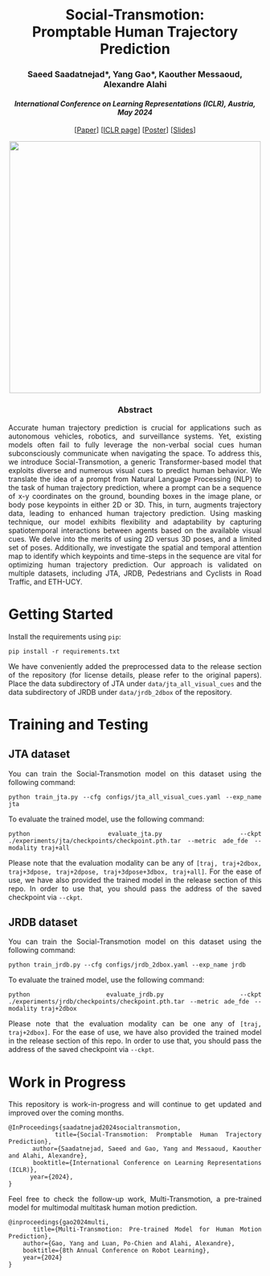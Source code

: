 <div align="center">
<h1> Social-Transmotion:<br>  Promptable Human Trajectory Prediction </h1>
<h3>Saeed Saadatnejad*, Yang Gao*, Kaouther Messaoud, Alexandre Alahi
</h3>
<h4> <i> International Conference on Learning Representations (ICLR), Austria, May 2024 </i></h4>

[[Paper](https://arxiv.org/abs/2312.16168)] [[ICLR page](https://iclr.cc/virtual/2024/poster/18604)] [[Poster](docs/Poster.pdf)] [[Slides](docs/iclr_slides.pdf)]


<image src="docs/social-transmotion.png" width="500">

</div>

<div align="center"> <h3> Abstract </h3>  </div>
<div align="justify">

Accurate human trajectory prediction is crucial for applications such as autonomous vehicles, robotics, and surveillance systems. Yet, existing models often fail to fully leverage the non-verbal social cues human subconsciously communicate when navigating the space. To address this, we introduce Social-Transmotion, a generic Transformer-based model that exploits diverse and numerous visual cues to predict human behavior. We translate the idea of a prompt from Natural Language Processing (NLP) to the task of human trajectory prediction, where a prompt can be a sequence of x-y coordinates on the ground, bounding boxes in the image plane, or body pose keypoints in either 2D or 3D. This, in turn, augments trajectory data, leading to enhanced human trajectory prediction. Using masking technique, our model exhibits flexibility and adaptability by capturing spatiotemporal interactions between agents based on the available visual cues. We delve into the merits of using 2D versus 3D poses, and a limited set of poses. Additionally, we investigate the spatial and temporal attention map to identify which keypoints and time-steps in the sequence are vital for optimizing human trajectory prediction. Our approach is validated on multiple datasets, including JTA, JRDB, Pedestrians and Cyclists in Road Traffic, and ETH-UCY.
</br>


# Getting Started

Install the requirements using `pip`:
```
pip install -r requirements.txt
```

We have conveniently added the preprocessed data to the release section of the repository (for license details, please refer to the original papers).
Place the data subdirectory of JTA under `data/jta_all_visual_cues` and the data subdirectory of JRDB under `data/jrdb_2dbox` of the repository.

# Training and Testing

## JTA dataset
You can train the Social-Transmotion model on this dataset using the following command:
```
python train_jta.py --cfg configs/jta_all_visual_cues.yaml --exp_name jta
```


To evaluate the trained model, use the following command:
```
python evaluate_jta.py --ckpt ./experiments/jta/checkpoints/checkpoint.pth.tar --metric ade_fde --modality traj+all
```
Please note that the evaluation modality can be any of `[traj, traj+2dbox, traj+3dpose, traj+2dpose, traj+3dpose+3dbox, traj+all]`.
For the ease of use, we have also provided the trained model in the release section of this repo. In order to use that, you should pass the address of the saved checkpoint via `--ckpt`.

## JRDB dataset
You can train the Social-Transmotion model on this dataset using the following command:
```
python train_jrdb.py --cfg configs/jrdb_2dbox.yaml --exp_name jrdb
```

To evaluate the trained model, use the following command:
```
python evaluate_jrdb.py --ckpt ./experiments/jrdb/checkpoints/checkpoint.pth.tar --metric ade_fde --modality traj+2dbox
```
Please note that the evaluation modality can be one any of `[traj, traj+2dbox]`.
For the ease of use, we have also provided the trained model in the release section of this repo. In order to use that, you should pass the address of the saved checkpoint via `--ckpt`.

# Work in Progress

This repository is work-in-progress and will continue to get updated and improved over the coming months.

```
@InProceedings{saadatnejad2024socialtransmotion,
      title={Social-Transmotion: Promptable Human Trajectory Prediction}, 
      author={Saadatnejad, Saeed and Gao, Yang and Messaoud, Kaouther and Alahi, Alexandre},
      booktitle={International Conference on Learning Representations (ICLR)},
      year={2024},
}
```

Feel free to check the follow-up work, Multi-Transmotion, a pre-trained model for multimodal multitask human motion prediction.
```
@inproceedings{gao2024multi,
    title={Multi-Transmotion: Pre-trained Model for Human Motion Prediction},
    author={Gao, Yang and Luan, Po-Chien and Alahi, Alexandre},
    booktitle={8th Annual Conference on Robot Learning},
    year={2024}
}
```
